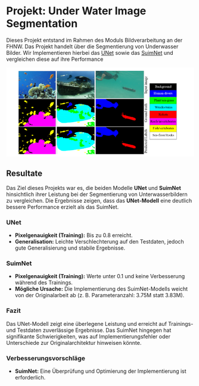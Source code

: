 # Projekt: Under Water Image Segmentation

Dieses Projekt entstand im Rahmen des Moduls Bildverarbeitung an der FHNW. Das Projekt handelt über die Segmentierung von Underwasser Bilder. Wir Implementieren hierbei
das [UNet](https://arxiv.org/pdf/1505.04597) sowie das [SuimNet](https://arxiv.org/pdf/2004.01241) und vergleichen diese auf ihre Performance

![Intro Img](./imgs/intro.png)

## **Resultate**

Das Ziel dieses Projekts war es, die beiden Modelle **UNet** und **SuimNet** hinsichtlich ihrer Leistung bei der Segmentierung von Unterwasserbildern zu vergleichen. Die Ergebnisse zeigen, dass das **UNet-Modell** eine deutlich bessere Performance erzielt als das SuimNet.

### **UNet**
- **Pixelgenauigkeit (Training):** Bis zu 0.8 erreicht.
- **Generalisation:** Leichte Verschlechterung auf den Testdaten, jedoch gute Generalisierung und stabile Ergebnisse.

### **SuimNet**
- **Pixelgenauigkeit (Training):** Werte unter 0.1 und keine Verbesserung während des Trainings.
- **Mögliche Ursache:** Die Implementierung des SuimNet-Modells weicht von der Originalarbeit ab (z. B. Parameteranzahl: 3.75M statt 3.83M).

### **Fazit**
Das UNet-Modell zeigt eine überlegene Leistung und erreicht auf Trainings- und Testdaten zuverlässige Ergebnisse. Das SuimNet hingegen hat signifikante Schwierigkeiten, was auf Implementierungsfehler oder Unterschiede zur Originalarchitektur hinweisen könnte.

### **Verbesserungsvorschläge**
- **SuimNet:** Eine Überprüfung und Optimierung der Implementierung ist erforderlich.
